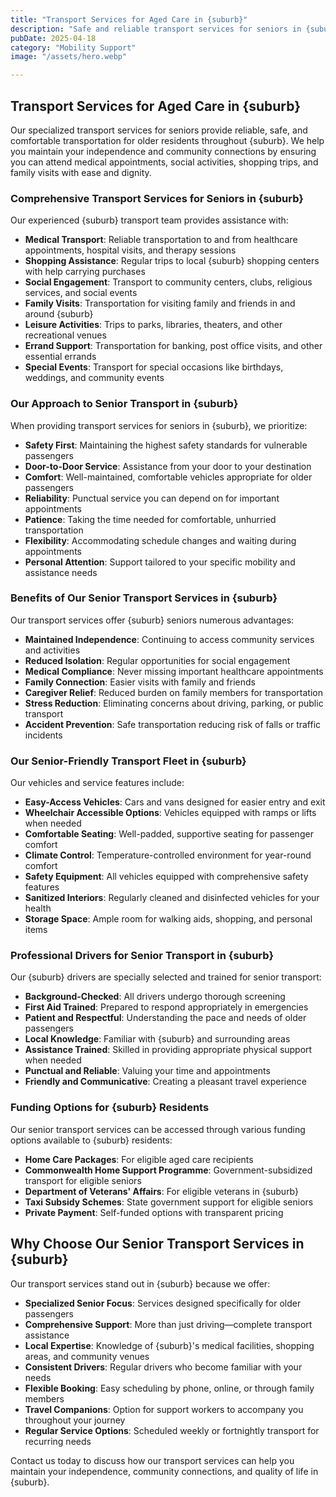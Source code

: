 ```yaml
---
title: "Transport Services for Aged Care in {suburb}"
description: "Safe and reliable transport services for seniors in {suburb}. Our professional drivers and comfortable vehicles provide convenient transportation to medical appointments, shopping trips, social activities, and more."
pubDate: 2025-04-18
category: "Mobility Support"
image: "/assets/hero.webp"

---
```


## Transport Services for Aged Care in {suburb}

Our specialized transport services for seniors provide reliable, safe, and comfortable transportation for older residents throughout {suburb}. We help you maintain your independence and community connections by ensuring you can attend medical appointments, social activities, shopping trips, and family visits with ease and dignity.

### Comprehensive Transport Services for Seniors in {suburb}

Our experienced {suburb} transport team provides assistance with:

- **Medical Transport**: Reliable transportation to and from healthcare appointments, hospital visits, and therapy sessions
- **Shopping Assistance**: Regular trips to local {suburb} shopping centers with help carrying purchases
- **Social Engagement**: Transport to community centers, clubs, religious services, and social events
- **Family Visits**: Transportation for visiting family and friends in and around {suburb}
- **Leisure Activities**: Trips to parks, libraries, theaters, and other recreational venues
- **Errand Support**: Transportation for banking, post office visits, and other essential errands
- **Special Events**: Transport for special occasions like birthdays, weddings, and community events

### Our Approach to Senior Transport in {suburb}

When providing transport services for seniors in {suburb}, we prioritize:

- **Safety First**: Maintaining the highest safety standards for vulnerable passengers
- **Door-to-Door Service**: Assistance from your door to your destination
- **Comfort**: Well-maintained, comfortable vehicles appropriate for older passengers
- **Reliability**: Punctual service you can depend on for important appointments
- **Patience**: Taking the time needed for comfortable, unhurried transportation
- **Flexibility**: Accommodating schedule changes and waiting during appointments
- **Personal Attention**: Support tailored to your specific mobility and assistance needs

### Benefits of Our Senior Transport Services in {suburb}

Our transport services offer {suburb} seniors numerous advantages:

- **Maintained Independence**: Continuing to access community services and activities
- **Reduced Isolation**: Regular opportunities for social engagement
- **Medical Compliance**: Never missing important healthcare appointments
- **Family Connection**: Easier visits with family and friends
- **Caregiver Relief**: Reduced burden on family members for transportation
- **Stress Reduction**: Eliminating concerns about driving, parking, or public transport
- **Accident Prevention**: Safe transportation reducing risk of falls or traffic incidents

### Our Senior-Friendly Transport Fleet in {suburb}

Our vehicles and service features include:

- **Easy-Access Vehicles**: Cars and vans designed for easier entry and exit
- **Wheelchair Accessible Options**: Vehicles equipped with ramps or lifts when needed
- **Comfortable Seating**: Well-padded, supportive seating for passenger comfort
- **Climate Control**: Temperature-controlled environment for year-round comfort
- **Safety Equipment**: All vehicles equipped with comprehensive safety features
- **Sanitized Interiors**: Regularly cleaned and disinfected vehicles for your health
- **Storage Space**: Ample room for walking aids, shopping, and personal items

### Professional Drivers for Senior Transport in {suburb}

Our {suburb} drivers are specially selected and trained for senior transport:

- **Background-Checked**: All drivers undergo thorough screening
- **First Aid Trained**: Prepared to respond appropriately in emergencies
- **Patient and Respectful**: Understanding the pace and needs of older passengers
- **Local Knowledge**: Familiar with {suburb} and surrounding areas
- **Assistance Trained**: Skilled in providing appropriate physical support when needed
- **Punctual and Reliable**: Valuing your time and appointments
- **Friendly and Communicative**: Creating a pleasant travel experience

### Funding Options for {suburb} Residents

Our senior transport services can be accessed through various funding options available to {suburb} residents:

- **Home Care Packages**: For eligible aged care recipients
- **Commonwealth Home Support Programme**: Government-subsidized transport for eligible seniors
- **Department of Veterans' Affairs**: For eligible veterans in {suburb}
- **Taxi Subsidy Schemes**: State government support for eligible seniors
- **Private Payment**: Self-funded options with transparent pricing

## Why Choose Our Senior Transport Services in {suburb}

Our transport services stand out in {suburb} because we offer:

- **Specialized Senior Focus**: Services designed specifically for older passengers
- **Comprehensive Support**: More than just driving—complete transport assistance
- **Local Expertise**: Knowledge of {suburb}'s medical facilities, shopping areas, and community venues
- **Consistent Drivers**: Regular drivers who become familiar with your needs
- **Flexible Booking**: Easy scheduling by phone, online, or through family members
- **Travel Companions**: Option for support workers to accompany you throughout your journey
- **Regular Service Options**: Scheduled weekly or fortnightly transport for recurring needs

Contact us today to discuss how our transport services can help you maintain your independence, community connections, and quality of life in {suburb}. 